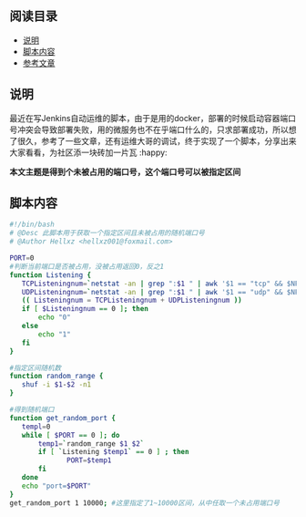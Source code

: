 ## 阅读目录

* [说明](https://www.cnblogs.com/hellxz/p/11288745.html#说明)
* [脚本内容](https://www.cnblogs.com/hellxz/p/11288745.html#脚本内容)
* [参考文章](https://www.cnblogs.com/hellxz/p/11288745.html#参考文章)

## 说明

最近在写Jenkins自动运维的脚本，由于是用的docker，部署的时候启动容器端口号冲突会导致部署失败，用的微服务也不在乎端口什么的，只求部署成功，所以想了很久，参考了一些文章，还有运维大哥的调试，终于实现了一个脚本，分享出来大家看看，为社区添一块砖加一片瓦 :happy:

**本文主题是得到个未被占用的端口号，这个端口号可以被指定区间**

## 脚本内容

```bash
#!/bin/bash
# @Desc 此脚本用于获取一个指定区间且未被占用的随机端口号
# @Author Hellxz <hellxz001@foxmail.com>

PORT=0
#判断当前端口是否被占用，没被占用返回0，反之1
function Listening {
   TCPListeningnum=`netstat -an | grep ":$1 " | awk '$1 == "tcp" && $NF == "LISTEN" {print $0}' | wc -l`
   UDPListeningnum=`netstat -an | grep ":$1 " | awk '$1 == "udp" && $NF == "0.0.0.0:*" {print $0}' | wc -l`
   (( Listeningnum = TCPListeningnum + UDPListeningnum ))
   if [ $Listeningnum == 0 ]; then
       echo "0"
   else
       echo "1"
   fi
}

#指定区间随机数
function random_range {
   shuf -i $1-$2 -n1
}

#得到随机端口
function get_random_port {
   templ=0
   while [ $PORT == 0 ]; do
       temp1=`random_range $1 $2`
       if [ `Listening $temp1` == 0 ] ; then
              PORT=$temp1
       fi
   done
   echo "port=$PORT"
}
get_random_port 1 10000; #这里指定了1~10000区间，从中任取一个未占用端口号
```
